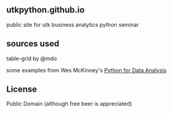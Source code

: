 ## utkpython.github.io

public site for utk business analytics python seminar


## sources used
table-grid by @mdo

some examples from Wes McKinney's [Python for Data Analysis](http://shop.oreilly.com/product/0636920023784.do)

## License
Public Domain
(although free beer is appreciated)





